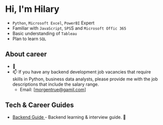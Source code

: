 # Hi, I'm Hilary

- `Python`, `Microsoft Excel`, `PowerBI` Expert
- Familiar with `JavaScript`, `SPS`S and `Microsoft Offic 365`
- Basic understanding of `Tableau`
- Plan to learn `SQL`

## About career

- 🔭 
- 📫 If you have any backend development job vacancies that require skills in Python, business data analysts, please provide me with the job descriptions that include the salary range.
  - Email: [morgentrue@gamil.com]

## Tech & Career Guides

- [Backend Guide ](項目連結)- Backend learning & interview guide. 🚀
